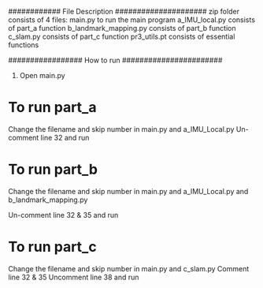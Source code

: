 
############ File Description #####################
zip folder consists of 4 files:
main.py                 to run the main program
a_IMU_local.py          consists of part_a function
b_landmark_mapping.py   consists of part_b function
c_slam.py               consists of part_c function
pr3_utils.pt            consists of essential functions


################# How to run #######################

1. Open main.py

# To run part_a
Change the filename and skip number in main.py and a_IMU_Local.py
Un-comment line 32 and run

# To run part_b
Change the filename and skip number in main.py and a_IMU_Local.py and b_landmark_mapping.py

Un-comment line 32 & 35 and run

# To run part_c
Change the filename and skip number in main.py and c_slam.py
Comment line 32 & 35
Uncomment line 38 and run